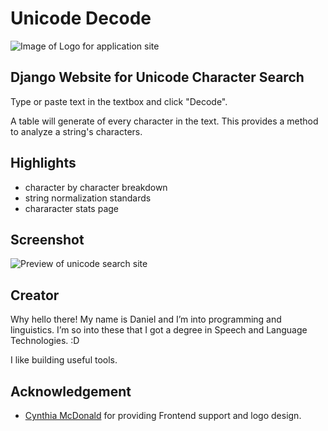# Unicode Decode
![Image of Logo for application site](https://www.nlpnotebook.com/static/projects/unicode.logolarge.png)
## Django Website for Unicode Character Search 


Type or paste text in the textbox and click "Decode".

A table will generate of every character in the text. This provides a method to analyze a string's characters.

## Highlights
- character by character breakdown
- string normalization standards
- chararacter stats page

## Screenshot
![Preview of unicode search site](https://www.nlpnotebook.com/static/projects/unicode_search.png)


## Creator
Why hello there! My name is Daniel and I’m into programming and linguistics. I’m so into these that I got a degree in Speech and Language Technologies. :D

I like building useful tools.

## Acknowledgement

- [Cynthia McDonald](https://github.com/mcdonald-cyber) for providing Frontend support and logo design.

